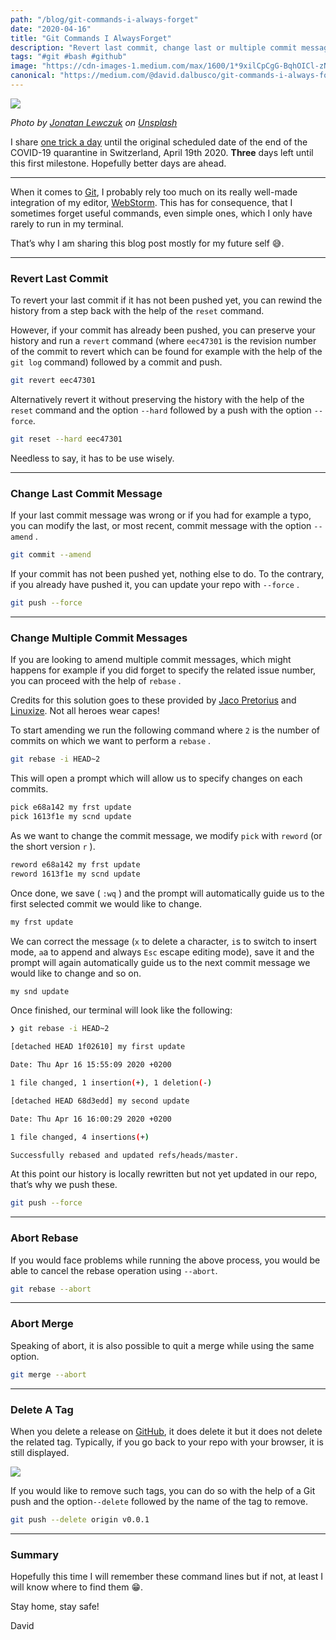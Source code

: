 ```yaml
---
path: "/blog/git-commands-i-always-forget"
date: "2020-04-16"
title: "Git Commands I AlwaysForget"
description: "Revert last commit, change last or multiple commit messages or deletetags"
tags: "#git #bash #github"
image: "https://cdn-images-1.medium.com/max/1600/1*9xilCpCgG-BqhOICl-zNCg.png"
canonical: "https://medium.com/@david.dalbusco/git-commands-i-always-forget-24cbb71c502a"
---
```


![](https://cdn-images-1.medium.com/max/1600/1*9xilCpCgG-BqhOICl-zNCg.png)

*Photo by [Jonatan Lewczuk](https://unsplash.com/@jonny_lew?utm_source=unsplash&utm_medium=referral&utm_content=creditCopyText) on [Unsplash](https://unsplash.com/s/photos/free?utm_source=unsplash&utm_medium=referral&utm_content=creditCopyText)*

I share [one trick a day](https://daviddalbusco.com/blog/how-to-call-the-service-worker-from-the-web-app-context) until the original scheduled date of the end of the COVID-19 quarantine in Switzerland, April 19th 2020. **Three** days left until this first milestone. Hopefully better days are ahead.

*****

When it comes to [Git](https://git-scm.com/), I probably rely too much on its really well-made integration of my editor, [WebStorm](https://www.jetbrains.com/webstorm/). This has for consequence, that I sometimes forget useful commands, even simple ones, which I only have rarely to run in my terminal.

That’s why I am sharing this blog post mostly for my future self 😅.

*****

### Revert Last Commit

To revert your last commit if it has not been pushed yet, you can rewind the history from a step back with the help of the `reset` command.


However, if your commit has already been pushed, you can preserve your history and run a `revert` command (where `eec47301` is the revision number of the commit to revert which can be found for example with the help of the `git log` command) followed by a commit and push.

```bash
git revert eec47301
```

Alternatively revert it without preserving the history with the help of the `reset` command and the option `--hard` followed by a push with the option `--force`.

```bash
git reset --hard eec47301
```

Needless to say, it has to be use wisely.

*****

### Change Last Commit Message

If your last commit message was wrong or if you had for example a typo, you can modify the last, or most recent, commit message with the option `--amend` .

```bash
git commit --amend
```

If your commit has not been pushed yet, nothing else to do. To the contrary, if you already have pushed it, you can update your repo with `--force` .

```bash
git push --force
```

*****

### Change Multiple Commit Messages

If you are looking to amend multiple commit messages, which might happens for example if you did forget to specify the related issue number, you can proceed with the help of `rebase` .

Credits for this solution goes to these provided by [Jaco Pretorius](https://jacopretorius.net/2013/05/amend-multiple-commit-messages-with-git.html) and [Linuxize](https://linuxize.com/post/change-git-commit-message/). Not all heroes wear capes!

To start amending we run the following command where `2` is the number of commits on which we want to perform a `rebase` .

```bash
git rebase -i HEAD~2
```

This will open a prompt which will allow us to specify changes on each commits.

```bash
pick e68a142 my frst update
pick 1613f1e my scnd update
```

As we want to change the commit message, we modify `pick` with `reword` (or the short version `r` ).

```bash
reword e68a142 my frst update
reword 1613f1e my scnd update
```

Once done, we save ( `:wq` ) and the prompt will automatically guide us to the first selected commit we would like to change.

```bash
my frst update
```

We can correct the message (`x` to delete a character, `i`s to switch to insert mode, `a`a to append and always `Esc` escape editing mode), save it and the prompt will again automatically guide us to the next commit message we would like to change and so on.

```bash
my snd update
```

Once finished, our terminal will look like the following:

```bash
❯ git rebase -i HEAD~2

[detached HEAD 1f02610] my first update

Date: Thu Apr 16 15:55:09 2020 +0200

1 file changed, 1 insertion(+), 1 deletion(-)

[detached HEAD 68d3edd] my second update

Date: Thu Apr 16 16:00:29 2020 +0200

1 file changed, 4 insertions(+)

Successfully rebased and updated refs/heads/master.
```

At this point our history is locally rewritten but not yet updated in our repo, that’s why we push these.

```bash
git push --force
```

*****

### Abort Rebase

If you would face problems while running the above process, you would  be able to cancel the rebase operation using `--abort`.

```bash
git rebase --abort
```

*****

### Abort Merge

Speaking of abort, it is also possible to quit a merge while using the same option.

```bash
git merge --abort
```

*****

### Delete A Tag

When you delete a release on [GitHub](https://github.com/), it does delete it but it does not delete the related tag. Typically, if you go back to your repo with your browser, it is still displayed.

![](https://cdn-images-1.medium.com/max/1600/1*iRWNQQhtlR3gWy65f0qi0g.png)

If you would like to remove such tags, you can do so with the help of a Git push and the option`--delete` followed by the name of the tag to remove.

```bash
git push --delete origin v0.0.1
```

*****

### Summary

Hopefully this time I will remember these command lines but if not, at least I will know where to find them 😁.

Stay home, stay safe!

David
